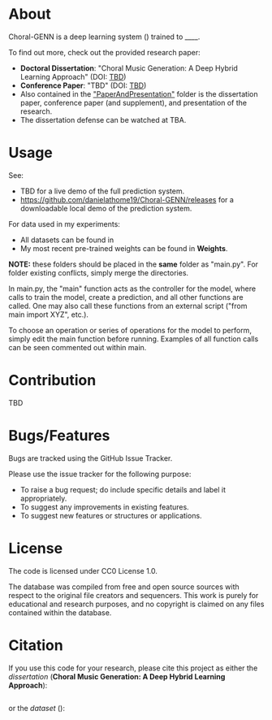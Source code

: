 # About
Choral-GENN is a deep learning system () trained to ____.

To find out more, check out the provided research paper:
  * **Doctoral Dissertation**: "Choral Music Generation: A Deep Hybrid Learning Approach" (DOI: [TBD](#)) 
  * **Conference Paper**: "TBD" (DOI: [TBD](#))
  * Also contained in the ["PaperAndPresentation"](https://github.com/danielathome19/Choral-GENN/tree/master/PaperAndPresentation) folder is the dissertation paper, conference paper (and supplement), and presentation of the research.
  * The dissertation defense can be watched at TBA.

# Usage
See:
  * TBD for a live demo of the full prediction system.
  * https://github.com/danielathome19/Choral-GENN/releases for a downloadable local demo of the prediction system.

For data used in my experiments:
  * All datasets can be found in 
  * My most recent pre-trained weights can be found in **Weights**.

**NOTE:** these folders should be placed in the **same** folder as "main.py". For folder existing conflicts, simply merge the directories.

In main.py, the "main" function acts as the controller for the model, where calls to train the model, create a prediction, and all other functions are called. One may also call these functions from an external script ("from main import XYZ", etc.).

To choose an operation or series of operations for the model to perform, simply edit the main function before running. Examples of all function calls can be seen commented out within main.

# Contribution
TBD

# Bugs/Features
Bugs are tracked using the GitHub Issue Tracker.

Please use the issue tracker for the following purpose:
  * To raise a bug request; do include specific details and label it appropriately.
  * To suggest any improvements in existing features.
  * To suggest new features or structures or applications.
  
# License
The code is licensed under CC0 License 1.0.

The database was compiled from free and open source sources with respect to the original file creators and sequencers. This work is purely for educational and research purposes, and no copyright is claimed on any files contained within the database.

# Citation
If you use this code for your research, please cite this project as either the *dissertation* (**Choral Music Generation: A Deep Hybrid Learning Approach**):
```

```
or the *dataset* ():
```

```
